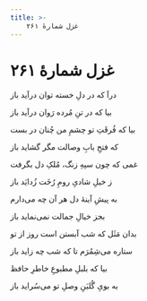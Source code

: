 ```yaml
---
title: >-
    غزل شمارهٔ ۲۶۱
---
```

# غزل شمارهٔ ۲۶۱

<div class="b" id="bn1"><div class="m1"><p>درآ که در دلِ خسته توان درآید باز</p></div>
<div class="m2"><p>بیا که در تنِ مُرده رَوان درآید باز</p></div></div>
<div class="b" id="bn2"><div class="m1"><p>بیا که فُرقَتِ تو چشمِ من چُنان در بست</p></div>
<div class="m2"><p>که فتحِ بابِ وصالت مگر گشاید باز</p></div></div>
<div class="b" id="bn3"><div class="m1"><p>غمی که چون سپهِ زنگ، مُلکِ دل بگرفت</p></div>
<div class="m2"><p>ز خیلِ شادیِ رومِ رُخَت زُدایَد باز</p></div></div>
<div class="b" id="bn4"><div class="m1"><p>به پیشِ آینهٔ دل هر آن چه می‌دارم</p></div>
<div class="m2"><p>بجز خیالِ جمالت نمی‌نماید باز</p></div></div>
<div class="b" id="bn5"><div class="m1"><p>بدان مَثَل که شب آبستن است روز از تو</p></div>
<div class="m2"><p>ستاره می‌شِمُرَم تا که شب چه زاید باز</p></div></div>
<div class="b" id="bn6"><div class="m1"><p>بیا که بلبلِ مطبوعِ خاطرِ حافظ</p></div>
<div class="m2"><p>به بویِ گُلبَنِ وصلِ تو می‌سُراید باز</p></div></div>
